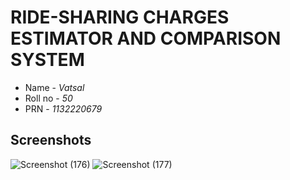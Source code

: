 # RIDE-SHARING CHARGES ESTIMATOR AND COMPARISON SYSTEM

- Name - *Vatsal*
- Roll no - *50*
- PRN - *1132220679*
##
## Screenshots


![Screenshot (176)](https://user-images.githubusercontent.com/114692027/203222467-cfbedc98-ecc7-4978-b61d-4c0969651d1f.png)
![Screenshot (177)](https://user-images.githubusercontent.com/114692027/203222488-20fb5dd4-b561-4d95-9f5c-c1d1a71be631.png)
